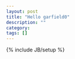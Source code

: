 ```yaml
---
layout: post
title: "Hello garfield0"
description: ""
category: 
tags: []
---
```

{% include JB/setup %}
